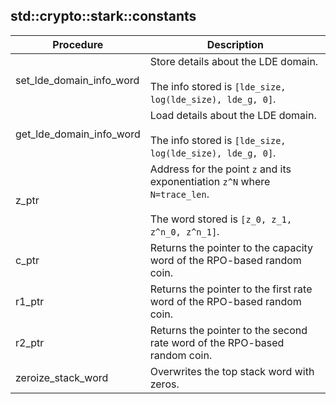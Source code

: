 
## std::crypto::stark::constants
| Procedure | Description |
| ----------- | ------------- |
| set_lde_domain_info_word | Store details about the LDE domain.<br /><br />The info stored is `[lde_size, log(lde_size), lde_g, 0]`.<br /> |
| get_lde_domain_info_word | Load details about the LDE domain.<br /><br />The info stored is `[lde_size, log(lde_size), lde_g, 0]`.<br /> |
| z_ptr | Address for the point `z` and its exponentiation `z^N` where `N=trace_len`.<br /><br />The word stored is `[z_0, z_1, z^n_0, z^n_1]`.<br /> |
| c_ptr | Returns the pointer to the capacity word of the RPO-based random coin.<br /> |
| r1_ptr | Returns the pointer to the first rate word of the RPO-based random coin.<br /> |
| r2_ptr | Returns the pointer to the second rate word of the RPO-based random coin.<br /> |
| zeroize_stack_word | Overwrites the top stack word with zeros.<br /> |
